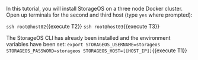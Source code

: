 In this tutorial, you will install StorageOS on a three node Docker cluster.
Open up terminals for the second and third host (type `yes` where prompted):

`ssh root@host02`{{execute T2}}
`ssh root@host03`{{execute T3}}

The StorageOS CLI has already been installed and the environment variables have
been set:
`export STORAGEOS_USERNAME=storageos STORAGEOS_PASSWORD=storageos STORAGEOS_HOST=[[HOST_IP]]`{{execute T1}}
